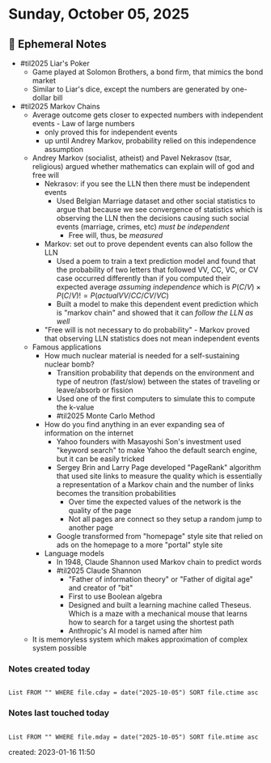 # Sunday, October 05, 2025

## 📝 Ephemeral Notes

- #til2025 Liar's Poker
	- Game played at Solomon Brothers, a bond firm, that mimics the bond market
	- Similar to Liar's dice, except the numbers are generated by one-dollar bill
- #til2025 Markov Chains
	- Average outcome gets closer to expected numbers with independent events - Law of large numbers
		- only proved this for independent events
		- up until Andrey Markov, probability relied on this independence assumption
	- Andrey Markov (socialist, atheist) and Pavel Nekrasov (tsar, religious) argued whether mathematics can explain will of god and free will
		- Nekrasov: if you see the LLN then there must be independent events
			- Used Belgian Marriage dataset and other social statistics to argue that because we see convergence of statistics which is observing the LLN then the decisions causing such social events (marriage, crimes, etc) *must be independent*
				- Free will, thus, be *measured*
		- Markov: set out to prove dependent events can also follow the LLN
			- Used a poem to train a text prediction model and found that the probability of two letters that followed VV, CC, VC, or CV case occurred differently than if you computed their expected average *assuming independence* which is $P(C/V) \times P(C/V) != P(actual VV/CC/CV/VC)$ 
			- Built a model to make this dependent event prediction which is "markov chain" and showed that it can *follow the LLN as well*
		- "Free will is not necessary to do probability" - Markov proved that observing LLN statistics does not mean independent events
	- Famous applications
		- How much nuclear material is needed for a self-sustaining nuclear bomb?
			- Transition probability that depends on the environment and type of neutron (fast/slow) between the states of traveling or leave/absorb or fission
			- Used one of the first computers to simulate this to compute the k-value 
			- #til2025 Monte Carlo Method
		- How do you find anything in an ever expanding sea of information on the internet
			- Yahoo founders with Masayoshi Son's investment used "keyword search" to make Yahoo the default search engine, but it can be easily tricked
			- Sergey Brin and Larry Page developed "PageRank" algorithm that used site links to measure the quality which is essentially a representation of a Markov chain and the number of links becomes the transition probabilities
				- Over time the expected values of the network is the quality of the page
				- Not all pages are connect so they setup a random jump to another page
			- Google transformed from "homepage" style site that relied on ads on the homepage to a more "portal" style site
		- Language models
			- In 1948, Claude Shannon used Markov chain to predict words
			- #til2025 Claude Shannon
				- "Father of information theory" or "Father of digital age" and creator of "bit"
				- First to use Boolean algebra
				- Designed and built a learning machine called Theseus. Which is a maze with a mechanical mouse that learns how to search for a target using the shortest path 
				- Anthropic's AI model is named after him
	- It is memoryless system which makes approximation of complex system possible

### Notes created today

```dataview

List FROM "" WHERE file.cday = date("2025-10-05") SORT file.ctime asc

```

### Notes last touched today

```dataview

List FROM "" WHERE file.mday = date("2025-10-05") SORT file.mtime asc

```

created: 2023-01-16 11:50
